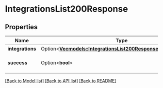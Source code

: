 # IntegrationsList200Response

## Properties

Name | Type | Description | Notes
------------ | ------------- | ------------- | -------------
**integrations** | Option<[**Vec<models::IntegrationsList200ResponseIntegrationsInner>**](integrations_list_200_response_integrations_inner.md)> |  | [optional]
**success** | Option<**bool**> |  | [optional][default to true]

[[Back to Model list]](../README.md#documentation-for-models) [[Back to API list]](../README.md#documentation-for-api-endpoints) [[Back to README]](../README.md)


